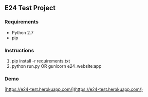 ## E24 Test Project

### Requirements

* Python 2.7
* pip

### Instructions

1. pip install -r requirements.txt
2. python run.py OR gunicorn e24_website:app

### Demo

[https://e24-test.herokuapp.com/](https://e24-test.herokuapp.com/)
